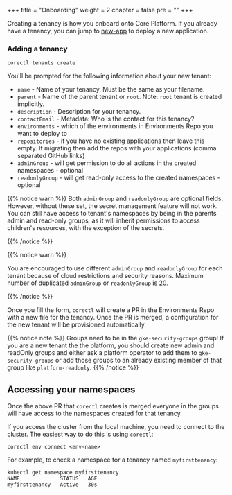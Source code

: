 +++
title = "Onboarding"
weight = 2
chapter = false
pre = ""
+++

Creating a tenancy is how you onboard onto Core Platform.
If you already have a tenancy, you can jump to [new-app](./new-app/) to deploy a new application.

### Adding a tenancy

```shell
corectl tenants create
```

You'll be prompted for the following information about your new tenant:

- `name` - Name of your tenancy. Must be the same as your filename.
- `parent` - Name of the parent tenant or `root`. Note: `root` tenant is created implicitly.
- `description` - Description for your tenancy.
- `contactEmail` - Metadata: Who is the contact for this tenancy?
- `environments` - which of the environments in Environments Repo you want to deploy to
- `repositories` - if you have no existing applications then leave this empty. If migrating then add the repos with your applications (comma separated GitHub links)
- `adminGroup` - will get permission to do all actions in the created namespaces - optional
- `readonlyGroup` - will get read-only access to the created namespaces - optional

{{% notice warn %}}
Both `adminGroup` and `readonlyGroup` are optional fields.
However, without these set, the secret management feature will not work.
You can still have access to tenant's namespaces by being in the parents admin and read-only groups,
as it will inherit permissions to access children's resources, with the exception of the secrets.

{{% /notice %}}

{{% notice warn %}}

You are encouraged
to use different `adminGroup` and `readonlyGroup` for each tenant because of cloud restrictions and security reasons.
Maximum number of duplicated `adminGroup` or `readonlyGroup` is 20.

{{% /notice %}}

Once you fill the form, `corectl` will create a PR in the Environments Repo with a new file for the tenancy.
Once the PR is merged, a configuration for the new tenant will be provisioned automatically.

{{% notice note %}}
Groups need to be in the `gke-security-groups` group!
If you are a new tenant the the platform, you should create new admin and readOnly groups and either ask a platform operator to add them
to `gke-security-groups` or add those groups to an already existing member of that group like `platform-readonly`.
{{% /notice %}}

## Accessing your namespaces

Once the above PR that `corectl` creates is merged everyone in the groups will have access to the namespaces created for that tenancy.

If you access the cluster from the local machine, you need to connect to the cluster.
The easiest way to do this is using `corectl`:

```shell
corectl env connect <env-name>
```

For example, to check a namespace for a tenancy named `myfirsttenancy`:

```shell
kubectl get namespace myfirsttenancy
NAME             STATUS   AGE
myfirsttenancy   Active   30s
```
